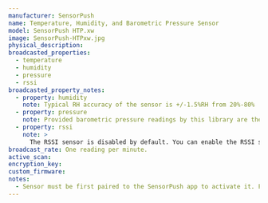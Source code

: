 ```yaml
---
manufacturer: SensorPush
name: Temperature, Humidity, and Barometric Pressure Sensor
model: SensorPush HTP.xw
image: SensorPush-HTPxw.jpg
physical_description:
broadcasted_properties:
  - temperature
  - humidity
  - pressure
  - rssi
broadcasted_property_notes:
  - property: humidity
    note: Typical RH accuracy of the sensor is +/-1.5%RH from 20%-80%
  - property: pressure
    note: Provided barometric pressure readings by this library are the raw "station" pressure. They would need corrected for altitude to match the readings typically provided by meteorolgists. This correction is available in the SensorPush app and may be added in future versions here.
  - property: rssi
    note: >
      The RSSI sensor is disabled by default. You can enable the RSSI sensor by going to `configuration`, `integrations`, select `devices` on the BLE monitor integration tile and select your device. Click on the `+1 disabled entity` to show the disabled sensor and select the disabled entity. Finally, click on `Enable entity` to enable it. 
broadcast_rate: One reading per minute.
active_scan:
encryption_key:
custom_firmware:
notes:
  - Sensor must be first paired to the SensorPush app to activate it. Following this activation, it can be used with Home Assistant with or without further interaction with the SensorPush app.
---
```

